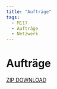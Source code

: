 ```yaml
---
title: "Aufträge"
tags:
  - M117
  - Aufträge
  - Netzwerk
---
```


# Aufträge

[ZIP DOWNLOAD](/data/m117/Auftraege.zip)
